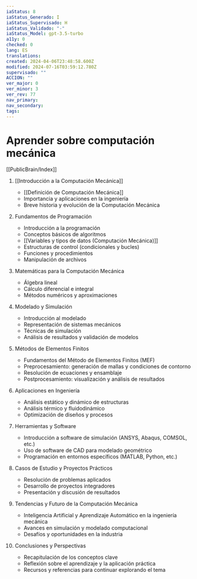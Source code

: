 ```yaml
---
iaStatus: 8
iaStatus_Generado: I
iaStatus_Supervisado: H
iaStatus_Validado: "-"
iaStatus_Model: gpt-3.5-turbo
a11y: 0
checked: 0
lang: ES
translations: 
created: 2024-04-06T23:48:58.600Z
modified: 2024-07-16T03:59:12.780Z
supervisado: ""
ACCION: ""
ver_major: 0
ver_minor: 3
ver_rev: 77
nav_primary: 
nav_secondary: 
tags:
---
```

# Aprender sobre computación mecánica

[[PublicBrain/Index]]

1. [[Introducción a la Computación Mecánica]]
    - [[Definición de Computación Mecánica]]
    - Importancia y aplicaciones en la ingeniería
    - Breve historia y evolución de la Computación Mecánica

2. Fundamentos de Programación
    - Introducción a la programación
    - Conceptos básicos de algoritmos
    - [[Variables y tipos de datos (Computación Mecánica)]]
    - Estructuras de control (condicionales y bucles)
    - Funciones y procedimientos
    - Manipulación de archivos

3. Matemáticas para la Computación Mecánica
    - Álgebra lineal
    - Cálculo diferencial e integral
    - Métodos numéricos y aproximaciones

4. Modelado y Simulación
    - Introducción al modelado
    - Representación de sistemas mecánicos
    - Técnicas de simulación
    - Análisis de resultados y validación de modelos

5. Métodos de Elementos Finitos
    - Fundamentos del Método de Elementos Finitos (MEF)
    - Preprocesamiento: generación de mallas y condiciones de contorno
    - Resolución de ecuaciones y ensamblaje
    - Postprocesamiento: visualización y análisis de resultados

6. Aplicaciones en Ingeniería
    - Análisis estático y dinámico de estructuras
    - Análisis térmico y fluidodinámico
    - Optimización de diseños y procesos

7. Herramientas y Software
    - Introducción a software de simulación (ANSYS, Abaqus, COMSOL, etc.)
    - Uso de software de CAD para modelado geométrico
    - Programación en entornos específicos (MATLAB, Python, etc.)

8. Casos de Estudio y Proyectos Prácticos
    - Resolución de problemas aplicados
    - Desarrollo de proyectos integradores
    - Presentación y discusión de resultados

9. Tendencias y Futuro de la Computación Mecánica
    - Inteligencia Artificial y Aprendizaje Automático en la ingeniería mecánica
    - Avances en simulación y modelado computacional
    - Desafíos y oportunidades en la industria

10. Conclusiones y Perspectivas
    - Recapitulación de los conceptos clave
    - Reflexión sobre el aprendizaje y la aplicación práctica
    - Recursos y referencias para continuar explorando el tema
	